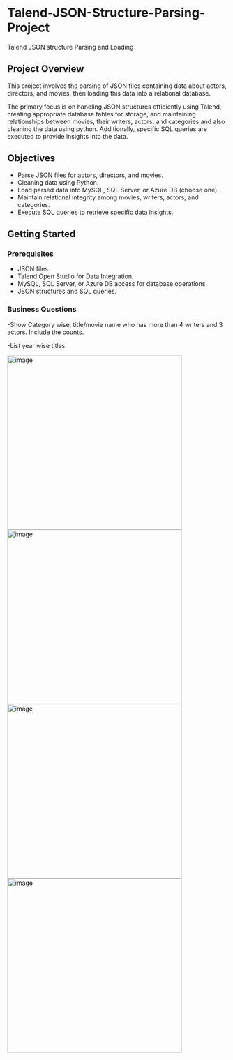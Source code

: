 # Talend-JSON-Structure-Parsing-Project
Talend JSON structure Parsing and Loading 

## Project Overview

This project involves the parsing of JSON files containing data about actors, directors, and movies, then loading this data into a relational database. 

The primary focus is on handling JSON structures efficiently using Talend, creating appropriate database tables for storage, and maintaining relationships between movies, their writers, actors, and categories and also cleaning the data using python. Additionally, specific SQL queries are executed to provide insights into the data.

## Objectives

- Parse JSON files for actors, directors, and movies.
- Cleaning data using Python.
- Load parsed data into MySQL, SQL Server, or Azure DB (choose one).
- Maintain relational integrity among movies, writers, actors, and categories.
- Execute SQL queries to retrieve specific data insights.

## Getting Started

### Prerequisites

- JSON files.
- Talend Open Studio for Data Integration.
- MySQL, SQL Server, or Azure DB access for database operations.
- JSON structures and SQL queries.

### Business Questions
-Show Category wise, title/movie name who has more than 4 writers and 3 actors. Include the counts.

-List year wise titles.

<img width="400" alt="image" src="https://github.com/pratik3336/Talend-JSON-Structure-Parsing-Project/assets/76115015/5b80c51c-d89c-4d6f-a9fe-f8f90aa4aea1">

<img width="400" alt="image" src="https://github.com/pratik3336/Talend-JSON-Structure-Parsing-Project/assets/76115015/8dc7b3e6-814d-4593-a22a-42aa64338668">

<img width="400" alt="image" src="https://github.com/pratik3336/Talend-JSON-Structure-Parsing-Project/assets/76115015/3a9f21c2-8246-4c48-82d8-c3f01f10ea6f">

<img width="400" alt="image" src="https://github.com/pratik3336/Talend-JSON-Structure-Parsing-Project/assets/76115015/cc525fad-9805-4837-97f0-e6648cc36d09">
